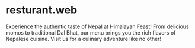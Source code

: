 # resturant.web
Experience the authentic taste of Nepal at Himalayan Feast! From delicious momos to traditional Dal Bhat, our menu brings you the rich flavors of Nepalese cuisine. Visit us for a culinary adventure like no other!
